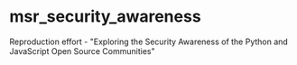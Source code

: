 # msr_security_awareness
Reproduction effort - "Exploring the Security Awareness of the Python and JavaScript Open Source Communities"
